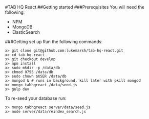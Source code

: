 #TAB HQ React
##Getting started
###Prerequisites
You will need the following:

* NPM
* MongoDB
* ElasticSearch

###Getting set up
Run the following commands:

    x> git clone git@github.com:lukemarsh/tab-hq-react.git
    x> cd tab-hq-react
    x> git checkout develop
    x> npm install
    x> sudo mkdir -p /data/db
    x> chmod 0755 /data/db
    x> sudo chown $USER /data/db
    x> mongod & # runs in background, kill later with pkill mongod
    x> mongo tabhqreact /data/seed.js
    x> gulp dev

To re-seed your database run:

    x> mongo tabhqreact server/data/seed.js
    x> node server/data/reindex_search.js
    